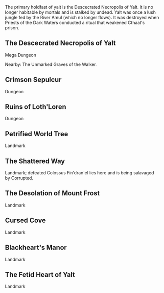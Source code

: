 The primary holdfast of yalt is the Descecrated Necropolis of Yalt. It is no longer habitable by mortals and is stalked by undead. Yalt was once a lush jungle fed by the River Amul (which no longer flows). It was destroyed when Priests of the Dark Waters conducted a ritual that weakened Cthaat's prison.



## The Descecrated Necropolis of Yalt

Mega Dungeon

Nearby: The Unmarked Graves of the Walker.

## Crimson Sepulcur

Dungeon

## Ruins of Loth'Loren

Dungeon

## Petrified World Tree

Landmark

## The Shattered Way

Landmark; defeated Colossus
Fin'dran'el lies here and is being salavaged by Corrupted.

## The Desolation of Mount Frost

Landmark

## Cursed Cove

Landmark

## Blackheart's Manor

Landmark

## The Fetid Heart of Yalt

Landmark